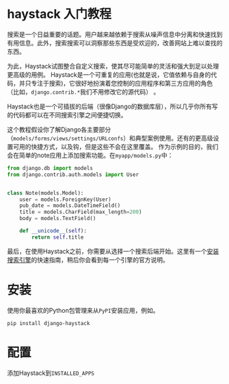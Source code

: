 # haystack 入门教程

搜索是一个日益重要的话题。用户越来越依赖于搜索从噪声信息中分离和快速找到有用信息。此外，搜索搜索可以洞察那些东西是受欢迎的，改善网站上难以查找的东西。

为此，Haystack试图整合自定义搜索，使其尽可能简单的灵活和强大到足以处理更高级的用例。
Haystack是一个可重复的应用(也就是说，它值依赖与自身的代码，并只专注于搜索)，它很好地扮演着您控制的应用程序和第三方应用的角色（比如，`django.contrib.*`我们不用修改它的源代码） 。

Haystack也是一个可插拔的后端（很像Django的数据库层），所以几乎你所有写的代码都可以在不同搜索引擎之间便捷切换。

这个教程假设你了解Django各主要部分（`models/forms/views/settings/URLconfs`）和典型案例使用。还有的更高级设置可用的快捷方式，以及钩，但是这些不会在这里覆盖。
作为示例的目的，我们会在简单的note应用上添加搜索功能。在`myapp/models.py`中：
```py
from django.db import models
from django.contrib.auth.models import User


class Note(models.Model):
    user = models.ForeignKey(User)
    pub_date = models.DateTimeField()
    title = models.CharField(max_length=200)
    body = models.TextField()

    def __unicode__(self):
        return self.title
```
最后，在使用Haystack之前，你需要从选择一个搜索后端开始。这里有一个[安装搜索引擎](http://django-haystack.readthedocs.org/en/v2.4.1/installing_search_engines.html)的快速指南，稍后你会看到每一个引擎的官方说明。

# 安装
使用你最喜欢的Python包管理来从`PyPI`安装应用，例如。

    pip install django-haystack
    
# 配置
添加Haystack到`INSTALLED_APPS`
